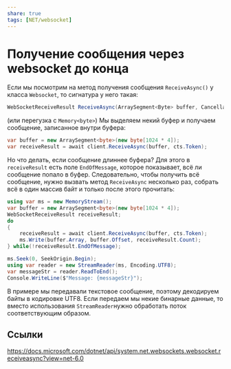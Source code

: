 ```yaml
---
share: true
tags: [NET/websocket]
---
```

# Получение сообщения через websocket до конца
Если мы посмотрим на метод получения сообщения `ReceiveAsync()` у класса `Websocket`, то сигнатура у него такая:
```csharp
WebSocketReceiveResult ReceiveAsync(ArraySegment<Byte> buffer, CancellationToken token)
```
(или перегузка с `Memory<byte>`)
Мы выделяем некий буфер и получаем сообщение, записанное внутри буфера:
```csharp
var buffer = new ArraySegment<byte>(new byte[1024 * 4]);
var receiveResult = await client.ReceiveAsync(buffer, cts.Token);
```
Но что делать, если сообщение длиннее буфера? Для этого в `receiveResult` есть поле `EndOfMessage`, которое показывает, всё ли сообщение попало в буфер. Следовательно, чтобы получить всё сообщение, нужно вызвать метод `ReceiveAsync` несколько раз, собрать всё в один массив байт и только после этого прочитать:
```csharp
using var ms = new MemoryStream();
var buffer = new ArraySegment<byte>(new byte[1024 * 4]);
WebSocketReceiveResult receiveResult;
do
{
	receiveResult = await client.ReceiveAsync(buffer, cts.Token);
	ms.Write(buffer.Array, buffer.Offset, receiveResult.Count);
} while(!receiveResult.EndOfMessage);

ms.Seek(0, SeekOrigin.Begin);
using var reader = new StreamReader(ms, Encoding.UTF8);
var messageStr = reader.ReadToEnd();
Console.WriteLine($"Message: {messageStr}");
```
В примере мы передавали текстовое сообщение, поэтому декодируем байты в кодировке UTF8. Если передаем мы некие бинарные данные, то вместо использования `StreamReader`нужно обработать поток соответствующим образом.

## Ссылки
https://docs.microsoft.com/dotnet/api/system.net.websockets.websocket.receiveasync?view=net-6.0
